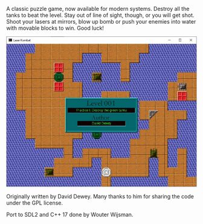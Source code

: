 A classic puzzle game, now available for modern systems. Destroy all the tanks to beat the level. Stay out of line of sight, though, or you will get shot. Shoot your lasers at mirrors, blow up bomb or push your enemies into water with movable blocks to win. Good luck!

![screenshot](laserkombat.jpg?raw=true)

Originally written by David Dewey. Many thanks to him for sharing the code under the GPL license.

Port to SDL2 and C++ 17 done by Wouter Wijsman.
